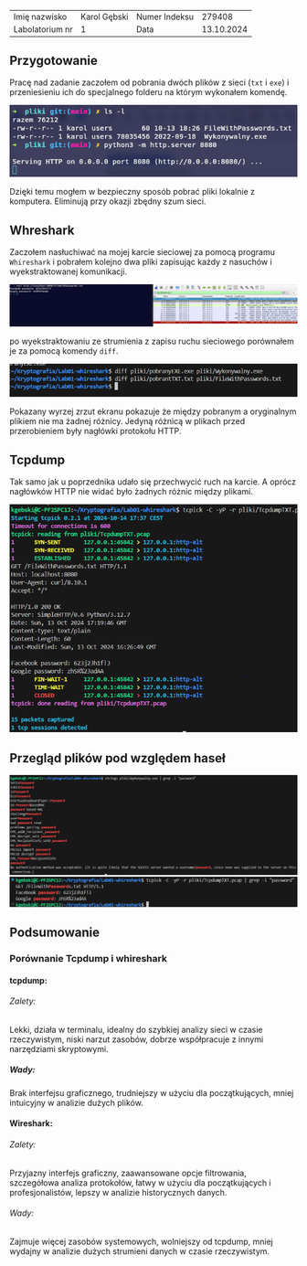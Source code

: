 <div  align="center">
	<table>
		<tr>
			<td>Imię nazwisko</td>
			<td>Karol Gębski</td>
			<td>Numer Indeksu</td>
			<td>279408</td>
		</tr>
		<tr>
			<td>Labolatorium nr</td>
			<td>1</td>
			<td>Data</td>
			<td>13.10.2024</td>
		</tr>
	</table>
</div>

## Przygotowanie

Pracę nad zadanie zaczołem od pobrania dwóch plików z sieci (`txt` i `exe`) i przeniesieniu ich do specjalnego folderu na którym wykonałem komendę.


<div  align="center">
	<img src="image.png">
</div>

Dzięki temu mogłem w bezpieczny sposób pobrać pliki lokalnie z komputera. Eliminują przy okazji zbędny szum sieci.

## Whreshark

Zaczołem nasłuchiwać na mojej karcie sieciowej za pomocą programu `Whireshark` i pobrałem kolejno dwa pliki zapisując każdy z nasuchów i wyekstraktowanej komunikacji.

<div  align="center">
	<img src="image2.png">
</div>

po wyekstraktowaniu ze strumienia z zapisu ruchu sieciowego porównałem je za pomocą komendy `diff`.

<div  align="center">
	<img src="image-1.png">
</div>

Pokazany wyrzej zrzut ekranu pokazuje że między pobranym a oryginalnym plikiem nie ma żadnej różnicy. Jedyną różnicą w plikach przed przerobieniem były nagłówki protokołu HTTP.

## Tcpdump

Tak samo jak u poprzednika udało się przechwycić ruch na karcie. A oprócz nagłówków HTTP nie widać było żadnych różnic między plikami.

<div  align="center">
	<img src="image-2.png">
</div>

## Przegląd plików pod względem haseł

<div  align="center">
	<img src="image-3.png">
	<img src="image-4.png">
</div>

## Podsumowanie
### Porównanie Tcpdump i whireshark
#### tcpdump:

###### Zalety:
Lekki, działa w terminalu, idealny do szybkiej analizy sieci w czasie rzeczywistym, niski narzut zasobów, dobrze współpracuje z innymi narzędziami skryptowymi.
##### Wady:
Brak interfejsu graficznego, trudniejszy w użyciu dla początkujących, mniej intuicyjny w analizie dużych plików.
#### Wireshark:

###### Zalety:
Przyjazny interfejs graficzny, zaawansowane opcje filtrowania, szczegółowa analiza protokołów, łatwy w użyciu dla początkujących i profesjonalistów, lepszy w analizie historycznych danych.
###### Wady:
Zajmuje więcej zasobów systemowych, wolniejszy od tcpdump, mniej wydajny w analizie dużych strumieni danych w czasie rzeczywistym.